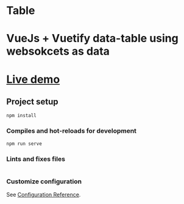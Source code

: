 # Table

# VueJs + Vuetify data-table using websokcets as data

# [Live demo](https://andreytitov.github.io/Table/dist/)

## Project setup
```
npm install
```

### Compiles and hot-reloads for development
```
npm run serve
```

### Lints and fixes files
```
```

### Customize configuration
See [Configuration Reference](https://cli.vuejs.org/config/).
